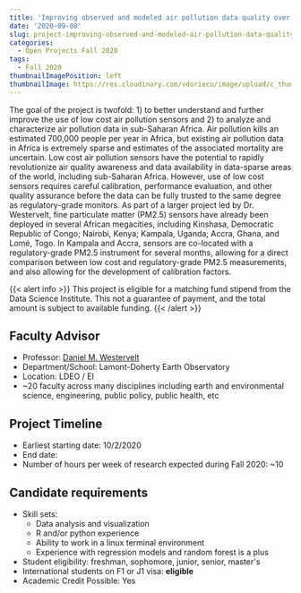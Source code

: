 ```yaml
---
title: 'Improving observed and modeled air pollution data quality over sub-Saharan Africa using machine learning'
date: '2020-09-08'
slug: project-improving-observed-and-modeled-air-pollution-data-quality-over-sub-saharan-africa-using-machine-learning
categories:
  - Open Projects Fall 2020
tags:
  - Fall 2020
thumbnailImagePosition: left
thumbnailImage: https://res.cloudinary.com/vdoriecu/image/upload/c_thumb,w_200,g_face/v1579110178/construction_c6dqbd.png
---
```

The goal of the project is twofold: 1) to better understand and further improve the use of low cost air pollution sensors and 2) to analyze and characterize air pollution data in sub-Saharan Africa. Air pollution kills an estimated 700,000 people per year in Africa, but existing air pollution data in Africa is extremely sparse and estimates of the associated mortality are uncertain. Low cost air pollution sensors have the potential to rapidly revolutionize air quality awareness and data availability in data-sparse areas of  the world, including sub-Saharan Africa. However, use of low cost sensors requires careful calibration, performance evaluation, and other quality assurance before the data can be fully trusted to the same degree as regulatory-grade monitors. As part of a larger project led by Dr. Westervelt, fine particulate matter (PM2.5) sensors have already been deployed in several African megacities, including Kinshasa, Democratic Republic of Congo; Nairobi, Kenya; Kampala, Uganda; Accra, Ghana, and Lomé, Togo. In Kampala and Accra, sensors are co-located with a regulatory-grade PM2.5 instrument for several months, allowing for a direct comparison between low cost and regulatory-grade PM2.5 measurements, and also allowing for the development of calibration factors. 

<!--more-->

{{< alert info >}}
This project is eligible for a matching fund stipend from the Data Science Institute. This not a guarantee of payment, and the total amount is subject to available funding.
{{< /alert >}}

## Faculty Advisor
+ Professor: [Daniel M. Westervelt](http://aqtoolbox.org/)
+ Department/School: Lamont-Doherty Earth Observatory
+ Location: LDEO / EI 
+ ~20 faculty across many disciplines including earth and environmental science, engineering, public policy, public health, etc

## Project Timeline
+ Earliest starting date: 10/2/2020
+ End date: 
+ Number of hours per week of research expected during Fall 2020: ~10

## Candidate requirements
+ Skill sets: 
  - Data analysis and visualization
  - R and/or python experience
  - Ability to work in a linux terminal environment
  - Experience with regression models and random forest is a plus
+ Student eligibility: freshman, sophomore, junior, senior, master's
+ International students on F1 or J1 visa: **eligible**
+ Academic Credit Possible: Yes

